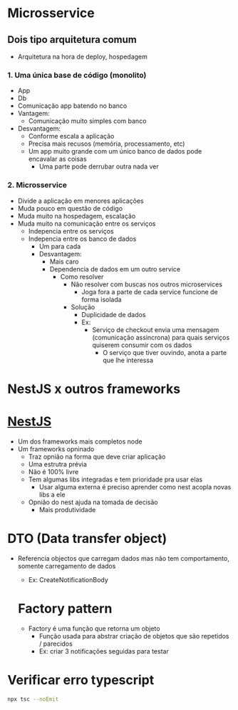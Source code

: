 # Microsservice
## Dois tipo arquitetura comum
- Arquitetura na hora de deploy, hospedagem
### 1. Uma única base de código (monolito)
- App
- Db
- Comunicação app batendo no banco
- Vantagem:
    - Comunicação muito simples com banco
- Desvantagem:
    - Conforme escala a aplicação
    - Precisa mais recusos (memória, processamento, etc)
    - Um app muito grande com um único banco de dados pode encavalar as coisas
        - Uma parte pode derrubar outra nada ver
    

### 2. Microsservice
- Divide a aplicação em menores aplicações
- Muda pouco em questão de código
- Muda muito na hospedagem, escalação
- Muda muito na comunicação entre os serviços
    - Indepencia entre os serviços
    - Indepencia entre os banco de dados
        - Um para cada
        - Desvantagem:
            - Mais caro
            - Dependencia de dados em um outro service
                - Como resolver
                    - Não resolver com buscas nos outros microservices
                        - Joga fora a parte de cada service funcione de forma isolada
                    - Solução
                        - Duplicidade de dados
                        - Ex:
                            - Serviço de checkout envia uma mensagem (comunicação assincrona) para quais serviços quiserem consumir com os dados
                                - O serviço que tiver ouvindo, anota a parte que lhe interessa

# NestJS x outros frameworks
# [NestJS](https://docs.nestjs.com/)
- Um dos frameworks mais completos node
- Um frameworks opninado
    - Traz opnião na forma que deve criar aplicação
    - Uma estrutra prévia
    - Não é 100% livre
    - Tem algumas libs integradas e tem prioridade pra usar elas
        - Usar alguma externa é preciso aprender como nest acopla novas libs a ele
    - Opnião do nest ajuda na tomada de decisão
        - Mais produtividade
    
# DTO (Data transfer object)
- Referencia objectos que carregam dados mas não tem comportamento, somente carregamento de dados
    - Ex: CreateNotificationBody

  # Factory pattern
  - Factory é uma função que retorna um objeto
    - Função usada para abstrar criação de objetos que são repetidos / parecidos
    - Ex: criar 3 notificações seguidas para testar

# Verificar erro typescript
```sh
npx tsc --noEmit
```